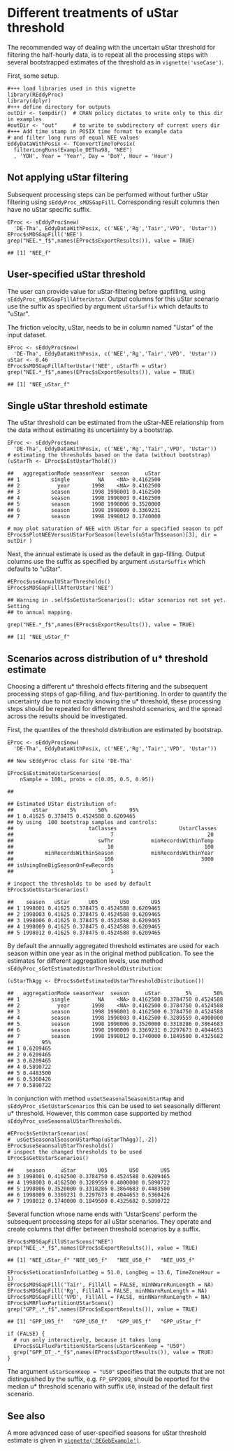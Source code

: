 Different treatments of uStar threshold
=======================================

The recommended way of dealing with the uncertain uStar threshold for
filtering the half-hourly data, is to repeat all the processing steps
with several bootstrapped estimates of the threshold as in
`vignette('useCase')`.

First, some setup.

    #+++ load libraries used in this vignette
    library(REddyProc)
    library(dplyr)
    #+++ define directory for outputs
    outDir <- tempdir()  # CRAN policy dictates to write only to this dir in examples
    #outDir <- "out"     # to write to subdirectory of current users dir
    #+++ Add time stamp in POSIX time format to example data 
    # and filter long runs of equal NEE values
    EddyDataWithPosix <- fConvertTimeToPosix(
      filterLongRuns(Example_DETha98, "NEE")
      , 'YDH', Year = 'Year', Day = 'DoY', Hour = 'Hour')

Not applying uStar filtering
----------------------------

Subsequent processing steps can be performed without further uStar
filtering using `sEddyProc_sMDSGapFill`. Corresponding result columns
then have no uStar specific suffix.

    EProc <- sEddyProc$new(
      'DE-Tha', EddyDataWithPosix, c('NEE','Rg','Tair','VPD', 'Ustar'))
    EProc$sMDSGapFill('NEE')
    grep("NEE.*_f$",names(EProc$sExportResults()), value = TRUE)

    ## [1] "NEE_f"

User-specified uStar threshold
------------------------------

The user can provide value for uStar-filtering before gapfilling, using
`sEddyProc_sMDSGapFillAfterUstar`. Output columns for this uStar
scenario use the suffix as specified by argument `uStarSuffix` which
defaults to "uStar".

The friction velocity, uStar, needs to be in column named "Ustar" of the
input dataset.

    EProc <- sEddyProc$new(
      'DE-Tha', EddyDataWithPosix, c('NEE','Rg','Tair','VPD', 'Ustar'))
    uStar <- 0.46
    EProc$sMDSGapFillAfterUstar('NEE', uStarTh = uStar)
    grep("NEE.*_f$",names(EProc$sExportResults()), value = TRUE)

    ## [1] "NEE_uStar_f"

Single uStar threshold estimate
-------------------------------

The uStar threshold can be estimated from the uStar-NEE relationship
from the data without estimating its uncertainty by a bootstrap.

    EProc <- sEddyProc$new(
      'DE-Tha', EddyDataWithPosix, c('NEE','Rg','Tair','VPD', 'Ustar'))
    # estimating the thresholds based on the data (without bootstrap)
    (uStarTh <- EProc$sEstUstarThold())

    ##   aggregationMode seasonYear  season     uStar
    ## 1          single         NA    <NA> 0.4162500
    ## 2            year       1998    <NA> 0.4162500
    ## 3          season       1998 1998001 0.4162500
    ## 4          season       1998 1998003 0.4162500
    ## 5          season       1998 1998006 0.3520000
    ## 6          season       1998 1998009 0.3369231
    ## 7          season       1998 1998012 0.1740000

    # may plot saturation of NEE with UStar for a specified season to pdf
    EProc$sPlotNEEVersusUStarForSeason(levels(uStarTh$season)[3], dir = outDir )

Next, the annual estimate is used as the default in gap-filling. Output
columns use the suffix as specified by argument `uSstarSuffix` which
defaults to "uStar".

    #EProc$useAnnualUStarThresholds()
    EProc$sMDSGapFillAfterUstar('NEE')

    ## Warning in .self$sGetUstarScenarios(): uStar scenarios not set yet. Setting
    ## to annual mapping.

    grep("NEE.*_f$",names(EProc$sExportResults()), value = TRUE)

    ## [1] "NEE_uStar_f"

Scenarios across distribution of u\* threshold estimate
-------------------------------------------------------

Choosing a different u\* threshold effects filtering and the subsequent
processing steps of gap-filling, and flux-partitioning. In order to
quantify the uncertainty due to not exactly knowing the u\* threshold,
these processing steps should be repeated for different threshold
scenarios, and the spread across the results should be investigated.

First, the quantiles of the threshold distribution are estimated by
bootstrap.

    EProc <- sEddyProc$new(
      'DE-Tha', EddyDataWithPosix, c('NEE','Rg','Tair','VPD', 'Ustar'))

    ## New sEddyProc class for site 'DE-Tha'

    EProc$sEstimateUstarScenarios(
        nSample = 100L, probs = c(0.05, 0.5, 0.95))

    ## 

    ## Estimated UStar distribution of:
    ##      uStar       5%       50%       95%
    ## 1 0.41625 0.378475 0.4524588 0.6209465 
    ## by using  100 bootstrap samples and controls:
    ##                        taClasses                    UstarClasses 
    ##                               7                              20 
    ##                           swThr            minRecordsWithinTemp 
    ##                              10                             100 
    ##          minRecordsWithinSeason            minRecordsWithinYear 
    ##                             160                            3000 
    ## isUsingOneBigSeasonOnFewRecords 
    ##                               1

    # inspect the thresholds to be used by default
    EProc$sGetUstarScenarios()

    ##    season   uStar      U05       U50       U95
    ## 1 1998001 0.41625 0.378475 0.4524588 0.6209465
    ## 2 1998003 0.41625 0.378475 0.4524588 0.6209465
    ## 3 1998006 0.41625 0.378475 0.4524588 0.6209465
    ## 4 1998009 0.41625 0.378475 0.4524588 0.6209465
    ## 5 1998012 0.41625 0.378475 0.4524588 0.6209465

By default the annually aggregated threshold estimates are used for each
season within one year as in the original method publication. To see the
estimates for different aggregation levels, use method
`sEddyProc_sGetEstimatedUstarThresholdDistribution`:

    (uStarThAgg <- EProc$sGetEstimatedUstarThresholdDistribution())

    ##   aggregationMode seasonYear  season     uStar        5%       50%
    ## 1          single         NA    <NA> 0.4162500 0.3784750 0.4524588
    ## 2            year       1998    <NA> 0.4162500 0.3784750 0.4524588
    ## 3          season       1998 1998001 0.4162500 0.3784750 0.4524588
    ## 4          season       1998 1998003 0.4162500 0.3289559 0.4000000
    ## 5          season       1998 1998006 0.3520000 0.3318286 0.3864683
    ## 6          season       1998 1998009 0.3369231 0.2297673 0.4044653
    ## 7          season       1998 1998012 0.1740000 0.1849500 0.4325682
    ##         95%
    ## 1 0.6209465
    ## 2 0.6209465
    ## 3 0.6209465
    ## 4 0.5890722
    ## 5 0.4483500
    ## 6 0.5360426
    ## 7 0.5890722

In conjunction with method `usGetSeasonalSeasonUStarMap` and
`sEddyProc_sSetUstarScenarios` this can be used to set seasonally
different u\* threshold. However, this common case supported by method
`sEddyProc_useSeaonsalUStarThresholds`.

    #EProc$sSetUstarScenarios(
    #  usGetSeasonalSeasonUStarMap(uStarThAgg)[,-2])
    EProc$useSeaonsalUStarThresholds()
    # inspect the changed thresholds to be used
    EProc$sGetUstarScenarios()

    ##    season     uStar       U05       U50       U95
    ## 3 1998001 0.4162500 0.3784750 0.4524588 0.6209465
    ## 4 1998003 0.4162500 0.3289559 0.4000000 0.5890722
    ## 5 1998006 0.3520000 0.3318286 0.3864683 0.4483500
    ## 6 1998009 0.3369231 0.2297673 0.4044653 0.5360426
    ## 7 1998012 0.1740000 0.1849500 0.4325682 0.5890722

Several function whose name ends with 'UstarScens' perform the
subsequent processing steps for all uStar scenarios. They operate and
create columns that differ between threshold scenarios by a suffix.

    EProc$sMDSGapFillUStarScens("NEE")
    grep("NEE_.*_f$",names(EProc$sExportResults()), value = TRUE)

    ## [1] "NEE_uStar_f" "NEE_U05_f"   "NEE_U50_f"   "NEE_U95_f"

    EProc$sSetLocationInfo(LatDeg = 51.0, LongDeg = 13.6, TimeZoneHour = 1)
    EProc$sMDSGapFill('Tair', FillAll = FALSE, minNWarnRunLength = NA)
    EProc$sMDSGapFill('Rg', FillAll = FALSE, minNWarnRunLength = NA)
    EProc$sMDSGapFill('VPD', FillAll = FALSE, minNWarnRunLength = NA)
    EProc$sMRFluxPartitionUStarScens()
    grep("GPP_.*_f$",names(EProc$sExportResults()), value = TRUE)

    ## [1] "GPP_U95_f"   "GPP_U50_f"   "GPP_U05_f"   "GPP_uStar_f"

    if (FALSE) {
      # run only interactively, because it takes long
      EProc$sGLFluxPartitionUStarScens(uStarScenKeep = "U50")
      grep("GPP_DT_.*_f$",names(EProc$sExportResults()), value = TRUE)
    }

The argument `uStarScenKeep = "U50"` specifies that the outputs that are
not distinguished by the suffix, e.g. `FP_GPP2000`, should be reported
for the median u\* threshold scenario with suffix `U50`, instead of the
default first scenario.

See also
--------

A more advanced case of user-specified seasons for uStar threshold
estimate is given in [`vignette('DEGebExample')`](DEGebExample.html).
